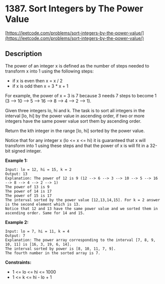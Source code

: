 # 1387. Sort Integers by The Power Value

[https://leetcode.com/problems/sort-integers-by-the-power-value/](https://leetcode.com/problems/sort-integers-by-the-power-value/)

## Description

The power of an integer x is defined as the number of steps needed to transform x into 1 using the following steps:

* if x is even then x = x / 2
* if x is odd then x = 3 * x + 1

For example, the power of x = 3 is 7 because 3 needs 7 steps to become 1 (3 --> 10 --> 5 --> 16 --> 8 --> 4 --> 2 --> 1).

Given three integers lo, hi and k. The task is to sort all integers in the interval [lo, hi] by the power value in ascending order, if two or more integers have the same power value sort them by ascending order.

Return the kth integer in the range [lo, hi] sorted by the power value.

Notice that for any integer x (lo <= x <= hi) it is guaranteed that x will transform into 1 using these steps and that the power of x is will fit in a 32-bit signed integer.


**Example 1:**

    Input: lo = 12, hi = 15, k = 2
    Output: 13
    Explanation: The power of 12 is 9 (12 --> 6 --> 3 --> 10 --> 5 --> 16 --> 8 --> 4 --> 2 --> 1)
    The power of 13 is 9
    The power of 14 is 17
    The power of 15 is 17
    The interval sorted by the power value [12,13,14,15]. For k = 2 answer is the second element which is 13.
    Notice that 12 and 13 have the same power value and we sorted them in ascending order. Same for 14 and 15.

**Example 2:**

    Input: lo = 7, hi = 11, k = 4
    Output: 7
    Explanation: The power array corresponding to the interval [7, 8, 9, 10, 11] is [16, 3, 19, 6, 14].
    The interval sorted by power is [8, 10, 11, 7, 9].
    The fourth number in the sorted array is 7.


**Constraints:**

* 1 <= lo <= hi <= 1000
* 1 <= k <= hi - lo + 1
